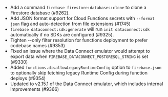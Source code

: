 - Add a command `firebase firestore:databases:clone` to clone a Firestore database (#9262).
- Add JSON format support for Cloud Functions secrets with `--format json` flag and auto-detection from file extensions (#1745)
- `firebase dataconnect:sdk:generate` will run `init dataconnect:sdk` automatically if no SDKs are configured (#9325).
- Tighten --only filter resolution for functions deployment to prefer codebase names (#9353)
- Fixed an issue where the Data Connect emulator would attempt to export data when `FIREBASE_DATACONNECT_POSTGRESQL_STRING` is set (#9330)
- Added `functions.disallowLegacyRuntimeConfig` option to `firebase.json` to optionally skip fetching legacy Runtime Config during function deploys (#9354)
- Updated to v2.15.1 of the Data Connect emulator, which includes internal improvements (#9366)
